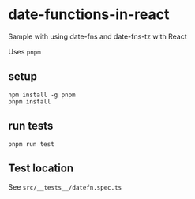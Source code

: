 # date-functions-in-react
Sample with using date-fns and date-fns-tz with React

Uses `pnpm`

## setup

```
npm install -g pnpm
pnpm install
```

## run tests

```
pnpm run test
```

## Test location

See `src/__tests__/datefn.spec.ts`

